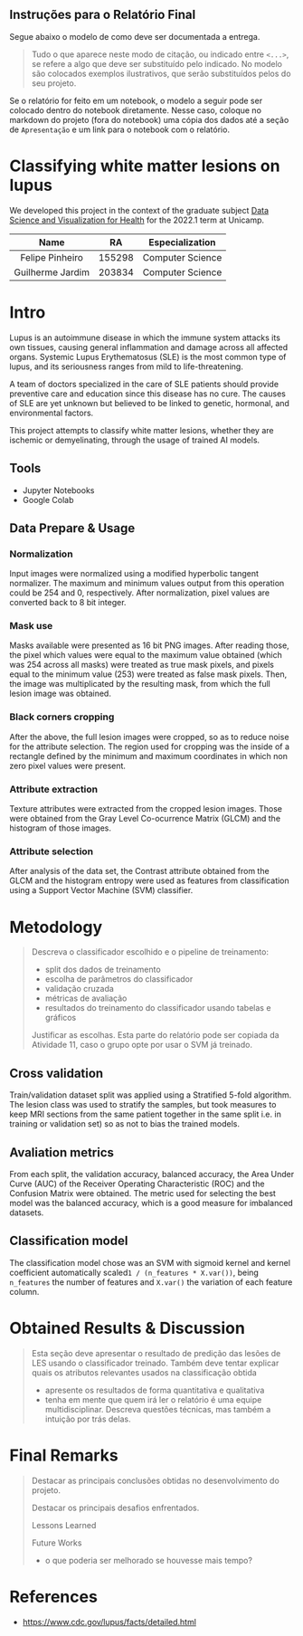 ## Instruções para o Relatório Final

Segue abaixo o modelo de como deve ser documentada a entrega.
> Tudo o que aparece neste modo de citação, ou indicado entre `<...>`, se refere a algo que deve ser substituído pelo indicado. No modelo são colocados exemplos ilustrativos, que serão substituídos pelos do seu projeto.

Se o relatório for feito em um notebook, o modelo a seguir pode ser colocado dentro do notebook diretamente. Nesse caso, coloque no markdown do projeto (fora do notebook) uma cópia dos dados até a seção de `Apresentação` e um link para o notebook com o relatório.

# Classifying white matter lesions on lupus

We developed this project in the context of the graduate subject [Data Science and Visualization for Health](https://ds4h.org/) for the 2022.1 term at Unicamp.

|        Name       |       RA      |  Especialization  |
| :---------------: | ------------- | ----------------- | 
| Felipe Pinheiro   |     155298    | Computer Science  |
| Guilherme Jardim  |     203834    | Computer Science  |


# Intro

Lupus is an autoimmune disease in which the immune system attacks its own tissues, causing general inflammation and damage across all affected organs. Systemic Lupus Erythematosus (SLE) is the most common type of lupus, and its seriousness ranges from mild to life-threatening.

A team of doctors specialized in the care of SLE patients should provide preventive care and education since this disease has no cure. The causes of SLE are yet unknown but believed to be linked to genetic, hormonal, and environmental factors.

This project attempts to classify white matter lesions, whether they are ischemic or demyelinating, through the usage of trained AI models.

## Tools

- Jupyter Notebooks
- Google Colab


## Data Prepare & Usage

### Normalization

Input images were normalized using a modified hyperbolic tangent normalizer. The maximum and minimum values output from this operation could be 254 and 0, respectively. After normalization, pixel values are converted back to 8 bit integer.

### Mask use

Masks available were presented as 16 bit PNG images. After reading those, the pixel which values were equal to the maximum value obtained (which was 254 across all masks) were treated as true mask pixels, and pixels equal to the minimum value (253) were treated as false mask pixels. Then, the image was multiplicated by the resulting mask, from which the full lesion image was obtained.

### Black corners cropping

After the above, the full lesion images were cropped, so as to reduce noise for the attribute selection. The region used for cropping was the inside of a rectangle defined by the minimum and maximum coordinates in which non zero pixel values were present.

### Attribute extraction

Texture attributes were extracted from the cropped lesion images. Those were obtained from the Gray Level Co-ocurrence Matrix (GLCM) and the histogram of those images.

### Attribute selection

After analysis of the data set, the Contrast attribute obtained from the GLCM and the histogram entropy were used as features from classification using a Support Vector Machine (SVM) classifier.


# Metodology
> Descreva o classificador escolhido e o pipeline de treinamento:
> * split dos dados de treinamento
> * escolha de parâmetros do classificador
> * validação cruzada
> * métricas de avaliação
> * resultados do treinamento do classificador usando tabelas e gráficos
>
> Justificar as escolhas.
> Esta parte do relatório pode ser copiada da Atividade 11, caso o grupo opte por usar o SVM já treinado.

## Cross validation

Train/validation dataset split was applied using a Stratified 5-fold algorithm. The lesion class was used to stratify the samples, but took measures to keep MRI sections from the same patient together in the same split i.e. in training or validation set) so as not to bias the trained models.

## Avaliation metrics

From each split, the validation accuracy, balanced accuracy, the Area Under Curve (AUC) of the Receiver Operating Characteristic (ROC) and the Confusion Matrix were obtained. The metric used for selecting the best model was the balanced accuracy, which is a good measure for imbalanced datasets.

## Classification model

The classification model chose was an SVM with sigmoid kernel and kernel coefficient automatically scaled`1 / (n_features * X.var())`, being `n_features` the number of features and `X.var()` the variation of each feature column.


# Obtained Results & Discussion

> Esta seção deve apresentar o resultado de predição das lesões de LES usando o classificador treinado. Também deve tentar explicar quais os atributos relevantes usados na classificação obtida
> * apresente os resultados de forma quantitativa e qualitativa
> * tenha em mente que quem irá ler o relatório é uma equipe multidisciplinar. Descreva questões técnicas, mas também a intuição por trás delas.

# Final Remarks

> Destacar as principais conclusões obtidas no desenvolvimento do projeto.
>
> Destacar os principais desafios enfrentados.
>
> Lessons Learned
>
> Future Works
> * o que poderia ser melhorado se houvesse mais tempo?

# References

- https://www.cdc.gov/lupus/facts/detailed.html